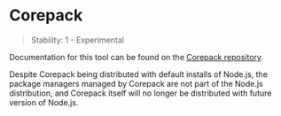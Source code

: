 # Corepack

<!-- introduced_in=v14.19.0 -->

<!-- type=misc -->

<!-- YAML
added:
  - v16.9.0
  - v14.19.0
-->

> Stability: 1 - Experimental

Documentation for this tool can be found on the [Corepack repository][].

Despite Corepack being distributed with default installs of Node.js, the package
managers managed by Corepack are not part of the Node.js distribution, and
Corepack itself will no longer be distributed with future version of Node.js.

[Corepack repository]: https://github.com/nodejs/corepack
